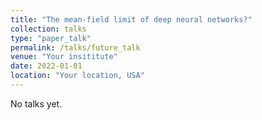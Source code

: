 ```yaml
---
title: "The mean-field limit of deep neural networks?"
collection: talks
type: "paper_talk"
permalink: /talks/future_talk
venue: "Your insititute"
date: 2022-01-01
location: "Your location, USA"
---
```


No talks yet.